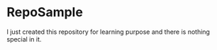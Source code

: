 # RepoSample
I just created this repository for learning purpose and there is nothing special in it.
